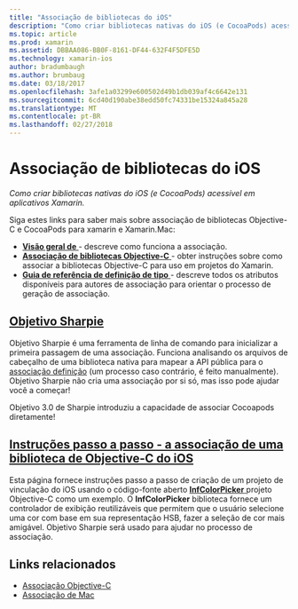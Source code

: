 ```yaml
---
title: "Associação de bibliotecas do iOS"
description: "Como criar bibliotecas nativas do iOS (e CocoaPods) acessível em aplicativos Xamarin."
ms.topic: article
ms.prod: xamarin
ms.assetid: DBBAA086-BB0F-8161-DF44-632F4F5DFE5D
ms.technology: xamarin-ios
author: bradumbaugh
ms.author: brumbaug
ms.date: 03/18/2017
ms.openlocfilehash: 3afe1a03299e600502d49b1db039af4c6642e131
ms.sourcegitcommit: 6cd40d190abe38edd50fc74331be15324a845a28
ms.translationtype: MT
ms.contentlocale: pt-BR
ms.lasthandoff: 02/27/2018
---
```

# <a name="binding-ios-libraries"></a>Associação de bibliotecas do iOS

_Como criar bibliotecas nativas do iOS (e CocoaPods) acessível em aplicativos Xamarin._

Siga estes links para saber mais sobre associação de bibliotecas Objective-C e CocoaPods para xamarin e Xamarin.Mac:

- [**Visão geral de** ](~/cross-platform/macios/binding/overview.md) -
  descreve como funciona a associação.
- [**Associação de bibliotecas Objective-C** ](~/cross-platform/macios/binding/objective-c-libraries.md) -
  obter instruções sobre como associar a bibliotecas Objective-C para uso em projetos do Xamarin.
- [**Guia de referência de definição de tipo** ](~/cross-platform/macios/binding/binding-types-reference.md) -
  descreve todos os atributos disponíveis para autores de associação para orientar o processo de geração de associação.

## <a name="objective-sharpiecross-platformmaciosbindingobjective-sharpieindexmd"></a>[Objetivo Sharpie](~/cross-platform/macios/binding/objective-sharpie/index.md)

Objetivo Sharpie é uma ferramenta de linha de comando para inicializar a primeira passagem de uma associação.
Funciona analisando os arquivos de cabeçalho de uma biblioteca nativa para mapear a API pública para o [associação definição](~/cross-platform/macios/binding/objective-c-libraries.md) (um processo caso contrário, é feito manualmente). Objetivo Sharpie não cria uma associação por si só, mas isso pode ajudar você a começar!

Objetivo 3.0 de Sharpie introduziu a capacidade de associar Cocoapods diretamente!

## <a name="walkthrough---binding-an-ios-objective-c-librarywalkthroughmd"></a>[Instruções passo a passo - a associação de uma biblioteca de Objective-C do iOS](walkthrough.md)

Esta página fornece instruções passo a passo de criação de um projeto de vinculação do iOS usando o código-fonte aberto [ **InfColorPicker** ](https://github.com/InfinitApps/InfColorPicker) projeto Objective-C como um exemplo. O **InfColorPicker** biblioteca fornece um controlador de exibição reutilizáveis que permitem que o usuário selecione uma cor com base em sua representação HSB, fazer a seleção de cor mais amigável.
Objetivo Sharpie será usado para ajudar no processo de associação.



## <a name="related-links"></a>Links relacionados

- [Associação Objective-C](~/cross-platform/macios/binding/index.md)
- [Associação de Mac](~/mac/platform/binding.md)
